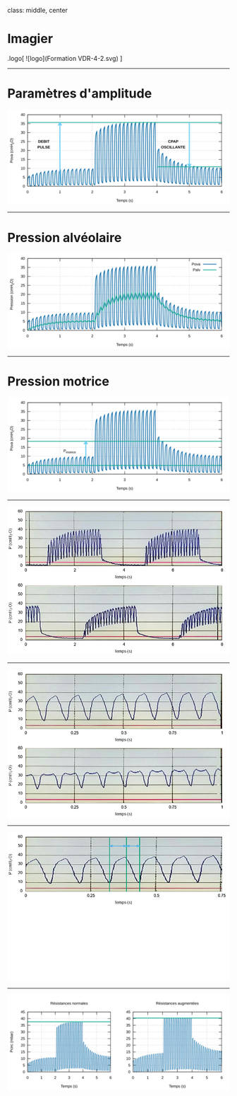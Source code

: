 class: middle, center

# Imagier

.logo[
![logo](Formation VDR-4-2.svg)
]

---

# Paramètres d'amplitude
![image](svg/Amplitude.svg)


---

# Pression alvéolaire
![image](svg/Palv.svg)

---

# Pression motrice
![image](svg/Pmotrice.svg)

---

![](jpg/ieScale8.jpg)

---

![](jpg/ieScale1.jpg)

---

![](jpg/ie.jpg)

---

![](svg/resistances.svg)
